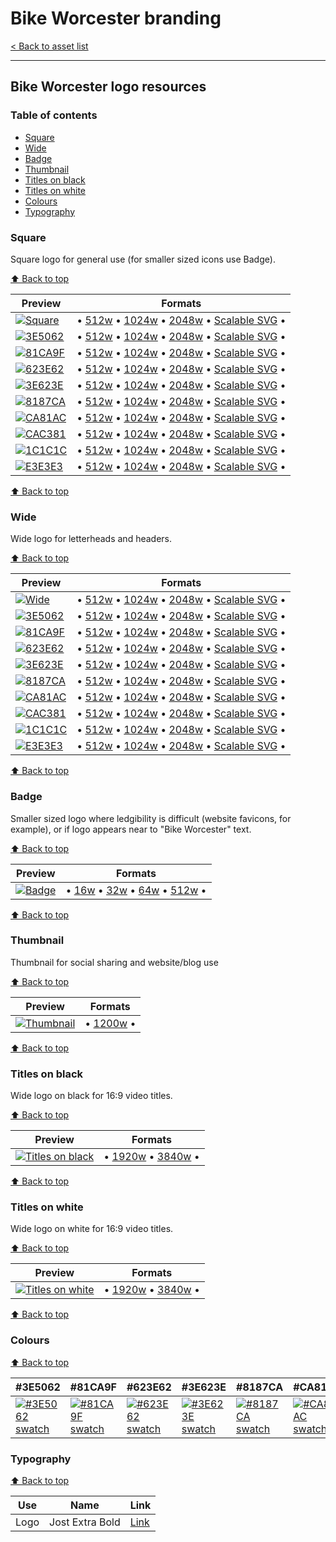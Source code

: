 # Bike Worcester branding

[< Back to asset list](./index.md)

---

## Bike Worcester logo resources

### Table of contents

- [Square](#square)
- [Wide](#wide)
- [Badge](#badge)
- [Thumbnail](#thumbnail)
- [Titles on black](#titles-on-black)
- [Titles on white](#titles-on-white)
- [Colours](#colours)
- [Typography](#typography)

### Square
Square logo for general use (for smaller sized icons use Badge).

[⬆️ Back to top](#table-of-contents)

| Preview | Formats |
| ------- | ------- |
| [![Square](../assets/bike_worcester-logo/bike_worcester-logo-square-256.png)](bike_worcester-logo-square.md) | &bull; [512w](../assets/bike_worcester-logo/bike_worcester-logo-square-512.png) &bull; [1024w](../assets/bike_worcester-logo/bike_worcester-logo-square-1024.png) &bull; [2048w](../assets/bike_worcester-logo/bike_worcester-logo-square-2048.png) &bull; [Scalable SVG](../assets/bike_worcester-logo/bike_worcester-logo-square.svg) &bull; |
  | [![ 3E5062](../assets/bike_worcester-logo/bike_worcester-logo-square-mono-3E5062-256.png)](bike_worcester-logo-square.md#3E5062) | &bull; [512w](../assets/bike_worcester-logo/bike_worcester-logo-square-mono-3E5062-512.png) &bull; [1024w](../assets/bike_worcester-logo/bike_worcester-logo-square-mono-3E5062-1024.png) &bull; [2048w](../assets/bike_worcester-logo/bike_worcester-logo-square-mono-3E5062-2048.png) &bull; [Scalable SVG](../assets/bike_worcester-logo/bike_worcester-logo-square-mono-3E5062.svg) &bull; |
  | [![ 81CA9F](../assets/bike_worcester-logo/bike_worcester-logo-square-mono-81CA9F-256.png)](bike_worcester-logo-square.md#81CA9F) | &bull; [512w](../assets/bike_worcester-logo/bike_worcester-logo-square-mono-81CA9F-512.png) &bull; [1024w](../assets/bike_worcester-logo/bike_worcester-logo-square-mono-81CA9F-1024.png) &bull; [2048w](../assets/bike_worcester-logo/bike_worcester-logo-square-mono-81CA9F-2048.png) &bull; [Scalable SVG](../assets/bike_worcester-logo/bike_worcester-logo-square-mono-81CA9F.svg) &bull; |
  | [![ 623E62](../assets/bike_worcester-logo/bike_worcester-logo-square-mono-623E62-256.png)](bike_worcester-logo-square.md#623E62) | &bull; [512w](../assets/bike_worcester-logo/bike_worcester-logo-square-mono-623E62-512.png) &bull; [1024w](../assets/bike_worcester-logo/bike_worcester-logo-square-mono-623E62-1024.png) &bull; [2048w](../assets/bike_worcester-logo/bike_worcester-logo-square-mono-623E62-2048.png) &bull; [Scalable SVG](../assets/bike_worcester-logo/bike_worcester-logo-square-mono-623E62.svg) &bull; |
  | [![ 3E623E](../assets/bike_worcester-logo/bike_worcester-logo-square-mono-3E623E-256.png)](bike_worcester-logo-square.md#3E623E) | &bull; [512w](../assets/bike_worcester-logo/bike_worcester-logo-square-mono-3E623E-512.png) &bull; [1024w](../assets/bike_worcester-logo/bike_worcester-logo-square-mono-3E623E-1024.png) &bull; [2048w](../assets/bike_worcester-logo/bike_worcester-logo-square-mono-3E623E-2048.png) &bull; [Scalable SVG](../assets/bike_worcester-logo/bike_worcester-logo-square-mono-3E623E.svg) &bull; |
  | [![ 8187CA](../assets/bike_worcester-logo/bike_worcester-logo-square-mono-8187CA-256.png)](bike_worcester-logo-square.md#8187CA) | &bull; [512w](../assets/bike_worcester-logo/bike_worcester-logo-square-mono-8187CA-512.png) &bull; [1024w](../assets/bike_worcester-logo/bike_worcester-logo-square-mono-8187CA-1024.png) &bull; [2048w](../assets/bike_worcester-logo/bike_worcester-logo-square-mono-8187CA-2048.png) &bull; [Scalable SVG](../assets/bike_worcester-logo/bike_worcester-logo-square-mono-8187CA.svg) &bull; |
  | [![ CA81AC](../assets/bike_worcester-logo/bike_worcester-logo-square-mono-CA81AC-256.png)](bike_worcester-logo-square.md#CA81AC) | &bull; [512w](../assets/bike_worcester-logo/bike_worcester-logo-square-mono-CA81AC-512.png) &bull; [1024w](../assets/bike_worcester-logo/bike_worcester-logo-square-mono-CA81AC-1024.png) &bull; [2048w](../assets/bike_worcester-logo/bike_worcester-logo-square-mono-CA81AC-2048.png) &bull; [Scalable SVG](../assets/bike_worcester-logo/bike_worcester-logo-square-mono-CA81AC.svg) &bull; |
  | [![ CAC381](../assets/bike_worcester-logo/bike_worcester-logo-square-mono-CAC381-256.png)](bike_worcester-logo-square.md#CAC381) | &bull; [512w](../assets/bike_worcester-logo/bike_worcester-logo-square-mono-CAC381-512.png) &bull; [1024w](../assets/bike_worcester-logo/bike_worcester-logo-square-mono-CAC381-1024.png) &bull; [2048w](../assets/bike_worcester-logo/bike_worcester-logo-square-mono-CAC381-2048.png) &bull; [Scalable SVG](../assets/bike_worcester-logo/bike_worcester-logo-square-mono-CAC381.svg) &bull; |
  | [![ 1C1C1C](../assets/bike_worcester-logo/bike_worcester-logo-square-mono-1C1C1C-256.png)](bike_worcester-logo-square.md#1C1C1C) | &bull; [512w](../assets/bike_worcester-logo/bike_worcester-logo-square-mono-1C1C1C-512.png) &bull; [1024w](../assets/bike_worcester-logo/bike_worcester-logo-square-mono-1C1C1C-1024.png) &bull; [2048w](../assets/bike_worcester-logo/bike_worcester-logo-square-mono-1C1C1C-2048.png) &bull; [Scalable SVG](../assets/bike_worcester-logo/bike_worcester-logo-square-mono-1C1C1C.svg) &bull; |
  | [![ E3E3E3](../assets/bike_worcester-logo/bike_worcester-logo-square-mono-E3E3E3-256.png)](bike_worcester-logo-square.md#E3E3E3) | &bull; [512w](../assets/bike_worcester-logo/bike_worcester-logo-square-mono-E3E3E3-512.png) &bull; [1024w](../assets/bike_worcester-logo/bike_worcester-logo-square-mono-E3E3E3-1024.png) &bull; [2048w](../assets/bike_worcester-logo/bike_worcester-logo-square-mono-E3E3E3-2048.png) &bull; [Scalable SVG](../assets/bike_worcester-logo/bike_worcester-logo-square-mono-E3E3E3.svg) &bull; |

[⬆️ Back to top](#table-of-contents)
### Wide
Wide logo for letterheads and headers.

[⬆️ Back to top](#table-of-contents)

| Preview | Formats |
| ------- | ------- |
| [![Wide](../assets/bike_worcester-logo/bike_worcester-logo-wide-256.png)](bike_worcester-logo-wide.md) | &bull; [512w](../assets/bike_worcester-logo/bike_worcester-logo-wide-512.png) &bull; [1024w](../assets/bike_worcester-logo/bike_worcester-logo-wide-1024.png) &bull; [2048w](../assets/bike_worcester-logo/bike_worcester-logo-wide-2048.png) &bull; [Scalable SVG](../assets/bike_worcester-logo/bike_worcester-logo-wide.svg) &bull; |
  | [![ 3E5062](../assets/bike_worcester-logo/bike_worcester-logo-wide-mono-3E5062-256.png)](bike_worcester-logo-wide.md#3E5062) | &bull; [512w](../assets/bike_worcester-logo/bike_worcester-logo-wide-mono-3E5062-512.png) &bull; [1024w](../assets/bike_worcester-logo/bike_worcester-logo-wide-mono-3E5062-1024.png) &bull; [2048w](../assets/bike_worcester-logo/bike_worcester-logo-wide-mono-3E5062-2048.png) &bull; [Scalable SVG](../assets/bike_worcester-logo/bike_worcester-logo-wide-mono-3E5062.svg) &bull; |
  | [![ 81CA9F](../assets/bike_worcester-logo/bike_worcester-logo-wide-mono-81CA9F-256.png)](bike_worcester-logo-wide.md#81CA9F) | &bull; [512w](../assets/bike_worcester-logo/bike_worcester-logo-wide-mono-81CA9F-512.png) &bull; [1024w](../assets/bike_worcester-logo/bike_worcester-logo-wide-mono-81CA9F-1024.png) &bull; [2048w](../assets/bike_worcester-logo/bike_worcester-logo-wide-mono-81CA9F-2048.png) &bull; [Scalable SVG](../assets/bike_worcester-logo/bike_worcester-logo-wide-mono-81CA9F.svg) &bull; |
  | [![ 623E62](../assets/bike_worcester-logo/bike_worcester-logo-wide-mono-623E62-256.png)](bike_worcester-logo-wide.md#623E62) | &bull; [512w](../assets/bike_worcester-logo/bike_worcester-logo-wide-mono-623E62-512.png) &bull; [1024w](../assets/bike_worcester-logo/bike_worcester-logo-wide-mono-623E62-1024.png) &bull; [2048w](../assets/bike_worcester-logo/bike_worcester-logo-wide-mono-623E62-2048.png) &bull; [Scalable SVG](../assets/bike_worcester-logo/bike_worcester-logo-wide-mono-623E62.svg) &bull; |
  | [![ 3E623E](../assets/bike_worcester-logo/bike_worcester-logo-wide-mono-3E623E-256.png)](bike_worcester-logo-wide.md#3E623E) | &bull; [512w](../assets/bike_worcester-logo/bike_worcester-logo-wide-mono-3E623E-512.png) &bull; [1024w](../assets/bike_worcester-logo/bike_worcester-logo-wide-mono-3E623E-1024.png) &bull; [2048w](../assets/bike_worcester-logo/bike_worcester-logo-wide-mono-3E623E-2048.png) &bull; [Scalable SVG](../assets/bike_worcester-logo/bike_worcester-logo-wide-mono-3E623E.svg) &bull; |
  | [![ 8187CA](../assets/bike_worcester-logo/bike_worcester-logo-wide-mono-8187CA-256.png)](bike_worcester-logo-wide.md#8187CA) | &bull; [512w](../assets/bike_worcester-logo/bike_worcester-logo-wide-mono-8187CA-512.png) &bull; [1024w](../assets/bike_worcester-logo/bike_worcester-logo-wide-mono-8187CA-1024.png) &bull; [2048w](../assets/bike_worcester-logo/bike_worcester-logo-wide-mono-8187CA-2048.png) &bull; [Scalable SVG](../assets/bike_worcester-logo/bike_worcester-logo-wide-mono-8187CA.svg) &bull; |
  | [![ CA81AC](../assets/bike_worcester-logo/bike_worcester-logo-wide-mono-CA81AC-256.png)](bike_worcester-logo-wide.md#CA81AC) | &bull; [512w](../assets/bike_worcester-logo/bike_worcester-logo-wide-mono-CA81AC-512.png) &bull; [1024w](../assets/bike_worcester-logo/bike_worcester-logo-wide-mono-CA81AC-1024.png) &bull; [2048w](../assets/bike_worcester-logo/bike_worcester-logo-wide-mono-CA81AC-2048.png) &bull; [Scalable SVG](../assets/bike_worcester-logo/bike_worcester-logo-wide-mono-CA81AC.svg) &bull; |
  | [![ CAC381](../assets/bike_worcester-logo/bike_worcester-logo-wide-mono-CAC381-256.png)](bike_worcester-logo-wide.md#CAC381) | &bull; [512w](../assets/bike_worcester-logo/bike_worcester-logo-wide-mono-CAC381-512.png) &bull; [1024w](../assets/bike_worcester-logo/bike_worcester-logo-wide-mono-CAC381-1024.png) &bull; [2048w](../assets/bike_worcester-logo/bike_worcester-logo-wide-mono-CAC381-2048.png) &bull; [Scalable SVG](../assets/bike_worcester-logo/bike_worcester-logo-wide-mono-CAC381.svg) &bull; |
  | [![ 1C1C1C](../assets/bike_worcester-logo/bike_worcester-logo-wide-mono-1C1C1C-256.png)](bike_worcester-logo-wide.md#1C1C1C) | &bull; [512w](../assets/bike_worcester-logo/bike_worcester-logo-wide-mono-1C1C1C-512.png) &bull; [1024w](../assets/bike_worcester-logo/bike_worcester-logo-wide-mono-1C1C1C-1024.png) &bull; [2048w](../assets/bike_worcester-logo/bike_worcester-logo-wide-mono-1C1C1C-2048.png) &bull; [Scalable SVG](../assets/bike_worcester-logo/bike_worcester-logo-wide-mono-1C1C1C.svg) &bull; |
  | [![ E3E3E3](../assets/bike_worcester-logo/bike_worcester-logo-wide-mono-E3E3E3-256.png)](bike_worcester-logo-wide.md#E3E3E3) | &bull; [512w](../assets/bike_worcester-logo/bike_worcester-logo-wide-mono-E3E3E3-512.png) &bull; [1024w](../assets/bike_worcester-logo/bike_worcester-logo-wide-mono-E3E3E3-1024.png) &bull; [2048w](../assets/bike_worcester-logo/bike_worcester-logo-wide-mono-E3E3E3-2048.png) &bull; [Scalable SVG](../assets/bike_worcester-logo/bike_worcester-logo-wide-mono-E3E3E3.svg) &bull; |

[⬆️ Back to top](#table-of-contents)
### Badge
Smaller sized logo where ledgibility is difficult (website favicons, for example), or if logo appears near to &quot;Bike Worcester&quot; text.

[⬆️ Back to top](#table-of-contents)

| Preview | Formats |
| ------- | ------- |
| [![Badge](../assets/bike_worcester-logo/bike_worcester-logo-badge-256.png)](bike_worcester-logo-badge.md) | &bull; [16w](../assets/bike_worcester-logo/bike_worcester-logo-badge-16.png) &bull; [32w](../assets/bike_worcester-logo/bike_worcester-logo-badge-32.png) &bull; [64w](../assets/bike_worcester-logo/bike_worcester-logo-badge-64.png) &bull; [512w](../assets/bike_worcester-logo/bike_worcester-logo-badge-512.png)  &bull; |

[⬆️ Back to top](#table-of-contents)
### Thumbnail
Thumbnail for social sharing and website/blog use

[⬆️ Back to top](#table-of-contents)

| Preview | Formats |
| ------- | ------- |
| [![Thumbnail](../assets/bike_worcester-logo/bike_worcester-logo-thumbnail-256.png)](bike_worcester-logo-thumbnail.md) | &bull; [1200w](../assets/bike_worcester-logo/bike_worcester-logo-thumbnail-1200.png)  &bull; |

[⬆️ Back to top](#table-of-contents)
### Titles on black
Wide logo on black for 16:9 video titles.

[⬆️ Back to top](#table-of-contents)

| Preview | Formats |
| ------- | ------- |
| [![Titles on black](../assets/bike_worcester-logo/bike_worcester-logo-titles-black-256.png)](bike_worcester-logo-titles-black.md) | &bull; [1920w](../assets/bike_worcester-logo/bike_worcester-logo-titles-black-1920.png) &bull; [3840w](../assets/bike_worcester-logo/bike_worcester-logo-titles-black-3840.png)  &bull; |

[⬆️ Back to top](#table-of-contents)
### Titles on white
Wide logo on white for 16:9 video titles.

[⬆️ Back to top](#table-of-contents)

| Preview | Formats |
| ------- | ------- |
| [![Titles on white](../assets/bike_worcester-logo/bike_worcester-logo-titles-white-256.png)](bike_worcester-logo-titles-white.md) | &bull; [1920w](../assets/bike_worcester-logo/bike_worcester-logo-titles-white-1920.png) &bull; [3840w](../assets/bike_worcester-logo/bike_worcester-logo-titles-white-3840.png)  &bull; |

[⬆️ Back to top](#table-of-contents)

### Colours

[⬆️ Back to top](#table-of-contents)

| #3E5062 |  #81CA9F |  #623E62 |  #3E623E |  #8187CA |  #CA81AC |  #CAC381 |  #1C1C1C |  #E3E3E3 | 
| --- |  --- |  --- |  --- |  --- |  --- |  --- |  --- |  --- | 
| [![#3E5062 swatch](../assets/bike_worcester-logo/swatch-3E5062.png)]() |  [![#81CA9F swatch](../assets/bike_worcester-logo/swatch-81CA9F.png)]() |  [![#623E62 swatch](../assets/bike_worcester-logo/swatch-623E62.png)]() |  [![#3E623E swatch](../assets/bike_worcester-logo/swatch-3E623E.png)]() |  [![#8187CA swatch](../assets/bike_worcester-logo/swatch-8187CA.png)]() |  [![#CA81AC swatch](../assets/bike_worcester-logo/swatch-CA81AC.png)]() |  [![#CAC381 swatch](../assets/bike_worcester-logo/swatch-CAC381.png)]() |  [![#1C1C1C swatch](../assets/bike_worcester-logo/swatch-1C1C1C.png)]() |  [![#E3E3E3 swatch](../assets/bike_worcester-logo/swatch-E3E3E3.png)]() | 

### Typography

[⬆️ Back to top](#table-of-contents)

| Use | Name | Link |
| --- | --- | --- |
| Logo | Jost Extra Bold | [Link](https://fonts.google.com/specimen/Jost) |
